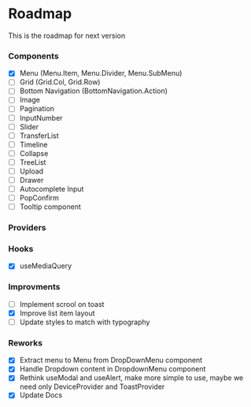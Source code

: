 # Roadmap

This is the roadmap for next version

### Components
- [x] Menu (Menu.Item, Menu.Divider, Menu.SubMenu)
- [ ] Grid (Grid.Col, Grid.Row)
- [ ] Bottom Navigation (BottomNavigation.Action)
- [ ] Image
- [ ] Pagination
- [ ] InputNumber
- [ ] Slider
- [ ] TransferList
- [ ] Timeline
- [ ] Collapse
- [ ] TreeList
- [ ] Upload
- [ ] Drawer
- [ ] Autocomplete Input
- [ ] PopConfirm
- [ ] Tooltip component

### Providers

### Hooks

- [x] useMediaQuery


### Improvments
- [ ] Implement scrool on toast
- [x] Improve list item layout
- [ ] Update styles to match with typography

### Reworks
- [x] Extract menu to Menu from DropDownMenu component
- [x] Handle Dropdown content in DropdownMenu component
- [x] Rethink useModal and useAlert, make more simple to use, maybe we need only DeviceProvider and ToastProvider
- [x] Update Docs
